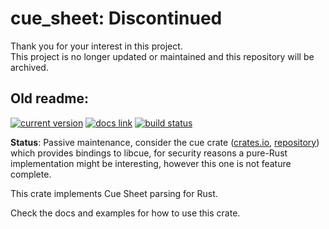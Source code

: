 # cue_sheet: Discontinued
Thank you for your interest in this project.  
This project is no longer updated or maintained and this repository will be archived.

## Old readme:
[![current version](https://meritbadge.herokuapp.com/cue_sheet)](https://crates.io/crates/cue_sheet)
[![docs link](https://docs.rs/cue_sheet/badge.svg)](https://docs.rs/cue_sheet/)
[![build status](https://travis-ci.org/leoschwarz/cue_sheet.svg?branch=master)](https://travis-ci.org/leoschwarz/cue_sheet)

**Status**: Passive maintenance, consider the cue crate ([crates.io](https://crates.io/crates/cue), [repository](https://github.com/mistydemeo/libcue.rs)) which provides bindings to libcue, for security reasons a pure-Rust implementation might be interesting, however this one is not feature complete.

This crate implements Cue Sheet parsing for Rust.

Check the docs and examples for how to use this crate.
